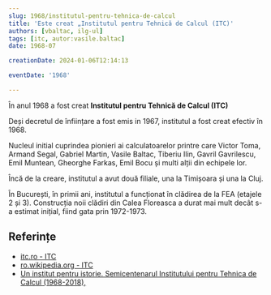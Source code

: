 ```yaml
---
slug: 1968/institutul-pentru-tehnica-de-calcul
title: 'Este creat „Institutul pentru Tehnică de Calcul (ITC)'
authors: [vbaltac, ilg-ul]
tags: [itc, autor:vasile.baltac]
date: 1968-07

creationDate: 2024-01-06T12:14:13

eventDate: '1968'

---
```


În anul 1968 a fost creat **Institutul pentru Tehnică de Calcul (ITC)**

<!-- truncate -->

Deși decretul de înființare a fost emis in 1967, institutul a fost
creat efectiv în 1968.

Nucleul initial cuprindea pionieri ai calculatoarelor printre care
Victor Toma, Armand Segal, Gabriel Martin, Vasile Baltac, Tiberiu Ilin,
Gavril Gavrilescu, Emil Muntean, Gheorghe Farkas, Emil Bocu și multi
alții din echipele lor.

Încă de la creare, institutul a avut două filiale, una la Timișoara
și una la Cluj.

În București, în primii ani, institutul a funcționat în clădirea de la FEA
(etajele 2 și 3).
Construcția noii clădiri din Calea Floreasca a durat mai mult decât
s-a estimat inițial, fiind gata prin 1972-1973.

## Referințe

- [itc.ro - ITC](https://www.itc.ro)
- [ro.wikipedia.org - ITC](https://ro.wikipedia.org/wiki/Institutul_pentru_Tehnică_de_Calcul)
- [Un institut pentru istorie. Semicentenarul Institutului pentru Tehnica de Calcul (1968-2018), ](https://www.agir.ro/carte/un-institut-pentru-istorie-semicentenarul-institutului-pentru-tehnica-de-calcul-1968-2018-123155.html)

